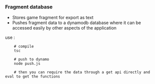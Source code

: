 ### Fragment database

- Stores game fragment for export as text
- Pushes fragment data to a dynamodb database where it can be accessed easily by other aspects of the application

use : 
```
    # compile
    tsc

    # push to dynamo
    node push.js

    # then you can require the data through a get api directly and eval to get the functions
```
